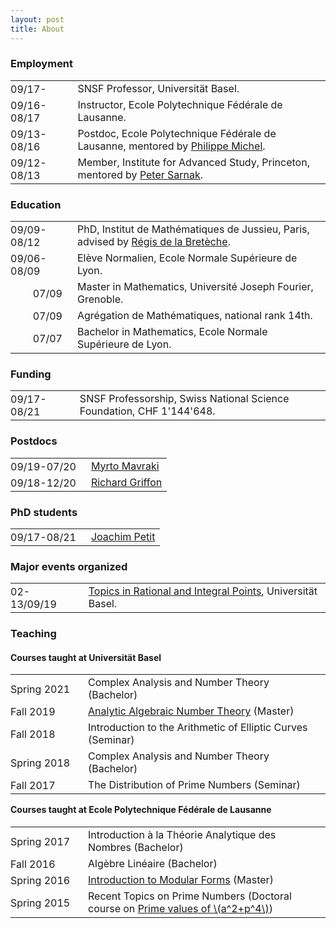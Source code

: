 ```yaml
---
layout: post
title: About
---
```

        
<h3>Employment</h3>

<table>
          <tbody>
            <tr>
              <td style="padding:0 1em 0 0">09/17-</td>
              <td>SNSF Professor, Universität Basel.</td>
            </tr>
            <tr>
              <td style="padding:0 1em 0 0">09/16-08/17</td>
              <td>Instructor, Ecole Polytechnique Fédérale de Lausanne.</td>
            </tr>
            <tr>
              <td style="padding:0 1em 0 0">09/13-08/16</td>
              <td>Postdoc, Ecole Polytechnique Fédérale de Lausanne, mentored by <a href="https://www.epfl.ch/labs/tan/philippe-michel/" target="_blank">Philippe Michel</a>.</td>
            </tr>
            <tr>
              <td style="padding:0 1em 0 0">09/12-08/13</td>
              <td>Member, Institute for Advanced Study, Princeton, mentored by <a href="https://www.ias.edu/math/people/faculty/sarnak" target="_blank">Peter Sarnak</a>.</td>
            </tr>
          </tbody>
</table>

<h3>Education</h3>

<table>
          <tbody>
            <tr>
              <td style="padding:0 1em 0 0">09/09-08/12</td>
              <td>PhD, Institut de Mathématiques de Jussieu, Paris, advised by <a href="https://www.researchgate.net/profile/Regis-De-La-Breteche" target="_blank">Régis de la Bretèche</a>.</td>
            </tr>
            <tr>
              <td style="padding:0 1em 0 0">09/06-08/09</td>
              <td>Elève Normalien, Ecole Normale Supérieure de Lyon.</td>
            </tr>
            <tr>
              <td style="text-align:right;padding:0 1em 0 0">07/09</td>
              <td>Master in Mathematics, Université Joseph Fourier, Grenoble.</td>
            </tr>
            <tr>
              <td style="text-align:right;padding:0 1em 0 0">07/09</td>
              <td>Agrégation de Mathématiques, national rank 14th.</td>
            </tr>
            <tr>
              <td style="text-align:right;padding:0 1em 0 0">07/07</td>
              <td>Bachelor in Mathematics, Ecole Normale Supérieure de Lyon.</td>
            </tr>    
          </tbody>
</table>

<h3>Funding</h3>

<table>
          <tbody>
            <tr>
              <td style="padding:0 1em 0 0">09/17-08/21</td>
              <td>SNSF Professorship, Swiss National Science Foundation, CHF 1'144'648.</td>
            </tr>
          </tbody>
</table>

<h3>Postdocs</h3>

<table>
          <tbody>
            <tr>
              <td style="padding:0 1em 0 0">09/19-07/20</td>
              <td><a href="http://people.math.harvard.edu/~mavraki/" target="_blank">Myrto Mavraki</a></td>
            </tr>
            <tr>
              <td style="padding:0 1em 0 0">09/18-12/20</td>
              <td><a href="https://math.richardgriffon.me/" target="_blank">Richard Griffon</a></td>
            </tr>
          </tbody>
</table>

<h3>PhD students</h3>

<table>
          <tbody>
            <tr>
              <td style="padding:0 1em 0 0">09/17-08/21</td>
              <td><a href="https://joachimpetit.github.io/" target="_blank">Joachim Petit</a></td>
            </tr>
          </tbody>
</table>

<h3>Major events organized</h3>

<table>
          <tbody>
            <tr>
              <td style="padding:0 1em 0 0">02-13/09/19</td>
              <td><a href="https://numbertheory.dmi.unibas.ch/trip2019/" target="_blank">Topics in Rational and Integral Points</a>, Universität Basel.</td>
            </tr>
          </tbody>
</table>

<h3>Teaching</h3>

<h4>Courses taught at Universität Basel</h4>

<table>
          <tbody>
            <tr>
              <td style="padding:0 1.3em 0 0">Spring&nbsp;2021</td>
              <td>Complex Analysis and Number Theory (Bachelor)</td>
            </tr>
            <tr>
              <td style="padding:0 1.3em 0 0">Fall&nbsp;2019</td>
              <td><a href="http://math.richardgriffon.me/AANT1920.html" target="_blank">Analytic Algebraic Number Theory</a> (Master)</td>
            </tr>
            <tr>
              <td style="padding:0 1.3em 0 0">Fall&nbsp;2018</td>
              <td>Introduction to the Arithmetic of Elliptic Curves (Seminar)</td>
            </tr>
            <tr>
              <td style="padding:0 1.3em 0 0">Spring&nbsp;2018</td>
              <td>Complex Analysis and Number Theory (Bachelor)</td>
            </tr>
            <tr>
              <td style="padding:0 1.3em 0 0">Fall&nbsp;2017</td>
              <td>The Distribution of Prime Numbers (Seminar)</td>
            </tr>
          </tbody>
</table>

<h4 style="margin-top:0.5em">Courses taught at Ecole Polytechnique Fédérale de Lausanne</h4>

<table>
          <tbody>
            <tr>
              <td style="padding:0 1.3em 0 0">Spring&nbsp;2017</td>
              <td>Introduction à la Théorie Analytique des Nombres (Bachelor)</td>
            </tr>
            <tr>
              <td style="padding:0 1.3em 0 0">Fall&nbsp;2016</td>
              <td>Algèbre Linéaire (Bachelor)</td>
            </tr>
            <tr>
              <td style="padding:0 1.3em 0 0">Spring&nbsp;2016</td>
              <td><a href="http://wiki.epfl.ch/tan-tnt/tnt2015-2016" target="_blank">Introduction to Modular Forms</a> (Master)</td>
            </tr>
            <tr>
              <td style="padding:0 1.3em 0 0">Spring&nbsp;2015</td>
              <td>Recent Topics on Prime Numbers (Doctoral course on <a target="_blank" href="https://doi.org/10.1007/s00222-016-0694-0">Prime values of \(a^2+p^4\)</a>)</td>
            </tr>
          </tbody>
</table>
